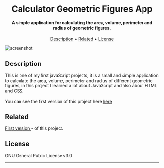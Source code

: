 
<h1 align="center">
  Calculator Geometric Figures App
  <br>
</h1>

<h4 align="center">A simple application for calculating the area, volume, perimeter and radius of geometric figures.</h4>

<p align="center">
  <a href="#key-features">Description</a> •
  <a href="#how-to-use">Related</a> •
  <a href="#license">License</a>
</p>

![screenshot](https://github.com/AloyFox/CalculatorGeometricFigures/blob/ea3aaf7b90d73491ae3d7bac60db356fe8d52a48/img/gif.gif)

## Description

This is one of my first javaScript projects, it is a small and simple application to calculate the area, volume, perimeter and radius of different geometric figures, in this project I learned a lot about JavaScript and also about HTML and CSS.
<br>
<br>
You can see the first version of this project here <a href="https://github.com/AloyFox/calculator-Area-Perimeter-Triangle-App">here</a>

## Related

<a href="https://github.com/AloyFox/calculator-Area-Perimeter-Triangle-App">First version </a> - of this project.

## License

GNU General Public License v3.0

---
